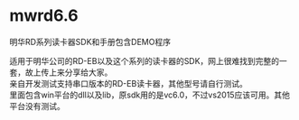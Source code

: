 # mwrd6.6
明华RD系列读卡器SDK和手册包含DEMO程序

适用于明华公司的RD-EB以及这个系列的读卡器的SDK，网上很难找到完整的一套，故上传上来分享给大家。  
亲自开发测试支持串口版本的RD-EB读卡器，其他型号请自行测试。  
里面包含win平台的dll以及lib，原sdk用的是vc6.0，不过vs2015应该可用。其他平台没有测试。
